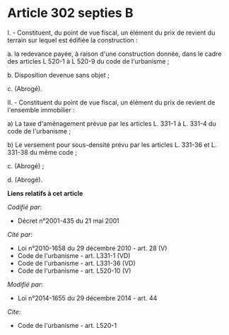 # Article 302 septies B

I. - Constituent, du point de vue fiscal, un élément du prix de revient du terrain sur lequel est édifiée la construction :

a. la redevance payée, à raison d'une construction donnée, dans le cadre des articles L 520-1 à L 520-9 du code de
l'urbanisme ;

b. Disposition devenue sans objet ;

c. (Abrogé).

II. - Constituent du point de vue fiscal, un élément du prix de revient de l'ensemble immobilier :

a) La taxe d'aménagement prévue par les articles L. 331-1 à L. 331-4 du code de l'urbanisme ;

b) Le versement pour sous-densité prévu par les articles L. 331-36 et L. 331-38 du même code ;

c. (Abrogé) ;

d. (Abrogé).

**Liens relatifs à cet article**

_Codifié par_:

  - Décret n°2001-435 du 21 mai 2001

_Cité par_:

  - Loi n°2010-1658 du 29 décembre 2010 - art. 28 (V)
  - Code de l'urbanisme - art. L331-1 (VD)
  - Code de l'urbanisme - art. L331-36 (VD)
  - Code de l'urbanisme - art. L520-10 (V)

_Modifié par_:

  - Loi n°2014-1655 du 29 décembre 2014 - art. 44

_Cite_:

  - Code de l'urbanisme - art. L520-1
